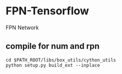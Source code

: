 # FPN-Tensorflow
FPN Network

## compile for num and rpn 
```shell script
cd $PATH_ROOT/libs/box_utils/cython_utils
python setup.py build_ext --inplace